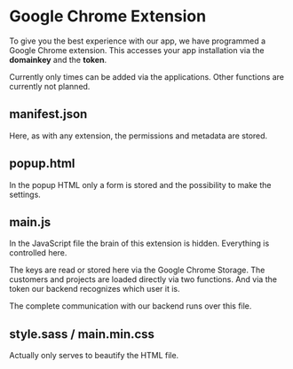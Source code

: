 # Google Chrome Extension
To give you the best experience with our app, we have programmed a Google Chrome extension. This accesses your app installation via the **domainkey** and the **token**.

Currently only times can be added via the applications. Other functions are currently not planned.

## manifest.json
Here, as with any extension, the permissions and metadata are stored.

## popup.html
In the popup HTML only a form is stored and the possibility to make the settings.

## main.js
In the JavaScript file the brain of this extension is hidden. Everything is controlled here.

The keys are read or stored here via the Google Chrome Storage. The customers and projects are loaded directly via two functions. And via the token our backend recognizes which user it is.

The complete communication with our backend runs over this file.

## style.sass / main.min.css
Actually only serves to beautify the HTML file.